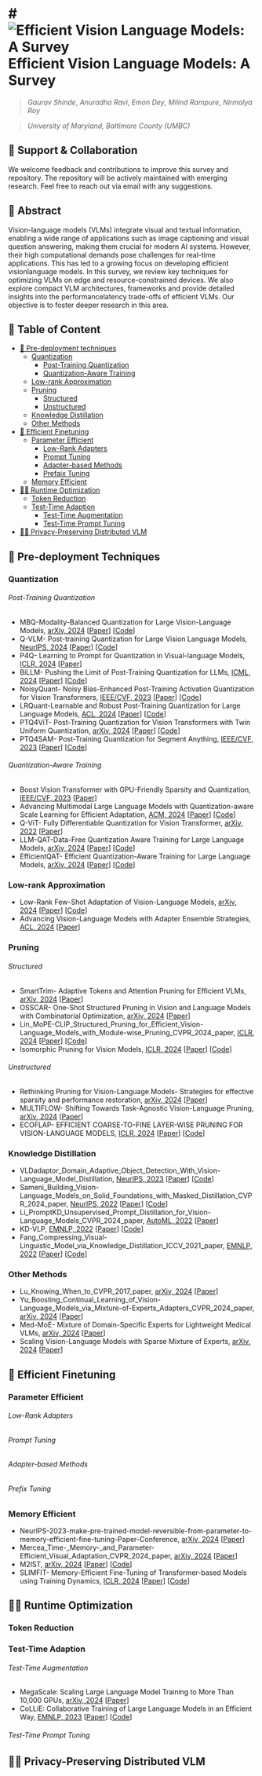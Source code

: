 # # ![Efficient Vision Language Models: A Survey](![image](https://github.com/user-attachments/assets/eb651593-6e5e-4222-8fff-fd997aa53f88)) Efficient Vision Language Models: A Survey

> *Gaurav Shinde*, *Anuradha Ravi*, *Emon Dey*, *Milind Rampure*, *Nirmalya Roy*

> *University of Maryland, Baltimore County (UMBC)*

## 🤝 Support & Collaboration
We welcome feedback and contributions to improve this survey and repository. The repository will be actively maintained with emerging research. Feel free to reach out via email with any suggestions.

## 📌 Abstract
Vision-language models (VLMs) integrate visual and textual information, enabling a wide range of applications such as image captioning and visual question answering, making them crucial for modern AI systems. However, their high computational demands pose challenges for real-time applications. This has led to a growing focus on developing efficient visionlanguage models. In this survey, we review key techniques
for optimizing VLMs on edge and resource-constrained devices. We also explore compact VLM architectures, frameworks and provide detailed insights into the performancelatency trade-offs of efficient VLMs. Our objective is to foster deeper research in this area.

## 📖 Table of Content
- [🤖 Pre-deployment techniques](#Pre-deployment-techniques) 
  - [Quantization](#Quantization)
      - [Post-Training Quantization](#Post-Training-Quantization)
      - [Quantization-Aware Training](#Quantization-Aware-Training)
  - [Low-rank Approximation](#Low-rank-Approximation)
  - [Pruning](#Pruning)
    - [Structured](#Structured)
    - [Unstructured](#Unstructured)
  - [Knowledge Distillation](#Knowledge-Distillation) 
  - [Other Methods](#Other-Methods)
- [🔢 Efficient Finetuning](#Efficient-Finetuning)
  - [Parameter Efficient](#Parameter-Efficient)
    - [Low-Rank Adapters](#Low-Rank-Adapters)
    - [Prompt Tuning](#Prompt-Tuning)
    - [Adapter-based Methods](#Adapter-based-Methods)
    - [Prefaix Tuning](#Prefix-Tuning)
  - [Memory Efficient](#Memory-Efficient)
- [🧑‍💻 Runtime Optimization](#Runtime-Optimization)
    - [Token Reduction](#Token-Reduction)
    - [Test-Time Adaption](#Test-Time-Adaption)
      - [Test-Time Augmentation](#Test-Time-Augmentation)
      - [Test-Time Prompt Tuning](#Test-Time-Prompt-Tuning)
- [🧑‍💻 Privacy-Preserving Distributed VLM](#Privacy-Preserving-Distributed-VLM)


## 🤖 Pre-deployment Techniques
### Quantization
###### Post-Training Quantization
- MBQ-Modality-Balanced Quantization for Large Vision-Language Models, <ins>arXiv, 2024</ins> [[Paper](https://arxiv.org/abs/2412.19509)] [[Code](https://github.com/thu-nics/MBQ)]
- Q-VLM- Post-training Quantization for Large Vision Language Models, <ins>NeurIPS, 2024</ins> [[Paper](https://proceedings.neurips.cc/paper_files/paper/2024/hash/cffbaf4f47546ece96bb42c0edda40ee-Abstract-Conference.html)] [[Code](https://github.com/changyuanwang17/qvlm?tab=readme-ov-file)]
- P4Q- Learning to Prompt for Quantization in Visual-language Models, <ins>ICLR, 2024</ins> [[Paper](https://arxiv.org/abs/2409.17634)]
- BiLLM- Pushing the Limit of Post-Training Quantization for LLMs, <ins>ICML, 2024</ins> [[Paper](https://dl.acm.org/doi/10.5555/3692070.3692876)] [[Code](https://github.com/Aaronhuang-778/BiLLM)]
- NoisyQuant- Noisy Bias-Enhanced Post-Training Activation Quantization for Vision Transformers, <ins>IEEE/CVF, 2023</ins> [[Paper](https://ieeexplore.ieee.org/document/10203639)] [[Code](https://github.com/kriskrisliu/NoisyQuant?tab=readme-ov-file)]
- LRQuant-Learnable and Robust Post-Training Quantization for Large Language Models, <ins>ACL, 2024</ins> [[Paper](https://aclanthology.org/2024.acl-long.122/)] [[Code](https://github.com/zjq0455/RLQ)]
- PTQ4ViT- Post-Training Quantization for Vision Transformers with Twin Uniform Quantization, <ins>arXiv, 2024</ins> [[Paper](https://arxiv.org/abs/2111.12293)] [[Code](https://github.com/hahnyuan/PTQ4ViT?tab=readme-ov-file)]
- PTQ4SAM- Post-Training Quantization for Segment Anything, <ins>IEEE/CVF, 2023</ins> [[Paper](https://ieeexplore.ieee.org/document/10658486)] [[Code](https://github.com/chengtao-lv/PTQ4SAM)]
###### Quantization-Aware Training
- Boost Vision Transformer with GPU-Friendly Sparsity and Quantization, <ins>IEEE/CVF, 2023</ins> [[Paper](https://ieeexplore.ieee.org/document/10203700)]
- Advancing Multimodal Large Language Models with Quantization-aware Scale Learning for Efficient Adaptation, <ins>ACM, 2024</ins> [[Paper](https://dl.acm.org/doi/10.1145/3664647.3680838)] [[Code](https://github.com/xjjxmu/QSLAW?tab=readme-ov-file)]
- Q-ViT- Fully Differentiable Quantization for Vision Transformer, <ins>arXiv, 2022</ins> [[Paper](https://arxiv.org/abs/2201.07703)]
- LLM-QAT-Data-Free Quantization Aware Training for Large Language Models, <ins>arXiv, 2024</ins> [[Paper](https://arxiv.org/abs/2305.17888)] [[Code](https://github.com/facebookresearch/LLM-QAT?tab=readme-ov-file)]
- EfficientQAT- Efficient Quantization-Aware Training for Large Language Models, <ins>arXiv, 2024</ins> [[Paper](https://arxiv.org/abs/2407.11062)] [[Code](https://github.com/OpenGVLab/EfficientQAT?tab=readme-ov-file)]
### Low-rank Approximation
- Low-Rank Few-Shot Adaptation of Vision-Language Models, <ins>arXiv, 2024</ins> [[Paper](https://arxiv.org/abs/2405.18541)] [[Code](https://github.com/MaxZanella/CLIP-LoRA?tab=readme-ov-file)]
- Advancing Vision-Language Models with Adapter Ensemble Strategies, <ins>ACL, 2024</ins> [[Paper](https://aclanthology.org/2024.findings-emnlp.921/)]
### Pruning
###### Structured
- SmartTrim- Adaptive Tokens and Attention Pruning for Efficient VLMs, <ins>arXiv, 2024</ins> [[Paper](https://arxiv.org/abs/2305.15033)]
- OSSCAR- One-Shot Structured Pruning in Vision and Language Models with Combinatorial Optimization, <ins>arXiv, 2024</ins> [[Paper](https://arxiv.org/abs/2403.01241)] 
- Lin_MoPE-CLIP_Structured_Pruning_for_Efficient_Vision-Language_Models_with_Module-wise_Pruning_CVPR_2024_paper, <ins>ICLR, 2024</ins> [[Paper](https://arxiv.org/abs/2308.13137)] [[Code](https://github.com/OpenGVLab/OmniQuant)]
- Isomorphic Pruning for Vision Models, <ins>ICLR, 2024</ins> [[Paper](https://arxiv.org/abs/2308.13137)] [[Code](https://github.com/OpenGVLab/OmniQuant)]
###### Unstructured
- Rethinking Pruning for Vision-Language Models- Strategies for effective sparsity and performance restoration, <ins>arXiv, 2024</ins> [[Paper](https://arxiv.org/abs/2405.17849)] 
- MULTIFLOW- Shifting Towards Task-Agnostic Vision-Language Pruning, <ins>arXiv, 2024</ins> [[Paper](https://arxiv.org/abs/2403.01241)] 
- ECOFLAP- EFFICIENT COARSE-TO-FINE LAYER-WISE PRUNING FOR VISION-LANGUAGE MODELS, <ins>ICLR, 2024</ins> [[Paper](https://arxiv.org/abs/2308.13137)] [[Code](https://github.com/OpenGVLab/OmniQuant)]
### Knowledge Distillation
- VLDadaptor_Domain_Adaptive_Object_Detection_With_Vision-Language_Model_Distillation, <ins>NeurIPS, 2023</ins> [[Paper](https://openreview.net/forum?id=bqGK5PyI6-N)] [[Code](https://github.com/rabeehk/compacter)]
- Sameni_Building_Vision-Language_Models_on_Solid_Foundations_with_Masked_Distillation_CVPR_2024_paper, <ins>NeurIPS, 2022</ins> [[Paper](https://openreview.net/forum?id=rBCvMG-JsPd)] [[Code](https://github.com/r-three/t-few)]
- Li_PromptKD_Unsupervised_Prompt_Distillation_for_Vision-Language_Models_CVPR_2024_paper, <ins>AutoML, 2022</ins> [[Paper](https://openreview.net/forum?id=BCGNf-prLg5)]
- KD-VLP, <ins>EMNLP, 2022</ins> [[Paper](https://aclanthology.org/2022.emnlp-main.388/)] [[Code](https://github.com/microsoft/AdaMix)]
- Fang_Compressing_Visual-Linguistic_Model_via_Knowledge_Distillation_ICCV_2021_paper, <ins>EMNLP, 2022</ins> [[Paper](https://aclanthology.org/2022.findings-emnlp.160/)] [[Code](https://github.com/Shwai-He/SparseAdapter)]
### Other Methods
- Lu_Knowing_When_to_CVPR_2017_paper, <ins>arXiv, 2024</ins> [[Paper](https://arxiv.org/html/2408.11049v1)]
- Yu_Boosting_Continual_Learning_of_Vision-Language_Models_via_Mixture-of-Experts_Adapters_CVPR_2024_paper, <ins>arXiv, 2024</ins> [[Paper](https://arxiv.org/abs/2404.00242)]
- Med-MoE- Mixture of Domain-Specific Experts for Lightweight Medical VLMs, <ins>arXiv, 2024</ins> [[Paper](https://arxiv.org/abs/2404.16710)]
- Scaling Vision-Language Models with Sparse Mixture of Experts, <ins>arXiv, 2024</ins> [[Paper](https://github.com/Infini-AI-Lab/TriForce)]

## 🔢 Efficient Finetuning
### Parameter Efficient
###### Low-Rank Adapters
###### Prompt Tuning
###### Adapter-based Methods
###### Prefix Tuning
### Memory Efficient
- NeurIPS-2023-make-pre-trained-model-reversible-from-parameter-to-memory-efficient-fine-tuning-Paper-Conference, <ins>arXiv, 2024</ins> [[Paper](https://arxiv.org/abs/2406.00888)]
- Mercea_Time-_Memory-_and_Parameter-Efficient_Visual_Adaptation_CVPR_2024_paper, <ins>arXiv, 2024</ins> [[Paper](https://arxiv.org/abs/2402.13064)]
- M2IST, <ins>arXiv, 2024</ins> [[Paper](https://arxiv.org/abs/2402.07625)] [[Code](https://huggingface.co/datasets/math-ai/AutoMathText)]
- SLIMFIT- Memory-Efficient Fine-Tuning of Transformer-based Models using Training Dynamics, <ins>ICLR, 2024</ins> [[Paper](https://arxiv.org/abs/2312.15685)] [[Code](https://github.com/hkust-nlp/deita)]

## 🧑‍💻 Runtime Optimization
### Token Reduction
### Test-Time Adaption
###### Test-Time Augmentation
- MegaScale: Scaling Large Language Model Training to More Than 10,000 GPUs, <ins>arXiv, 2024</ins> [[Paper](https://arxiv.org/abs/2402.15627)]
- CoLLiE: Collaborative Training of Large Language Models in an Efficient Way, <ins>EMNLP, 2023</ins> [[Paper](https://arxiv.org/abs/2312.00407)] [[Code](https://github.com/OpenLMLab/collie)]
###### Test-Time Prompt Tuning

## 🧑‍💻 Privacy-Preserving Distributed VLM

 <!-- [^1]: This table was updated Dec 2023. This table will require updates as cool new frameworks are being released frequently and current frameworks continue to mature at an accelerated rate. So please feel free to suggest any important distinguishing features or popular new frameworks-->
